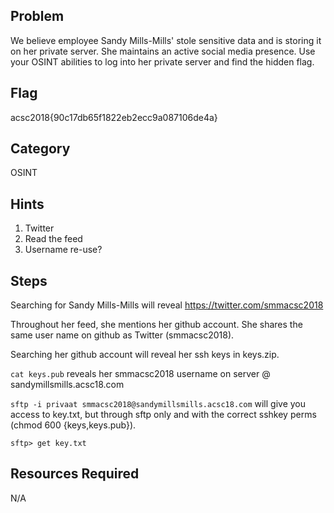 ## Problem
We believe employee Sandy Mills-Mills' stole sensitive data and is storing it on her private server. She maintains an active social media presence. Use your OSINT abilities to log into her private server and find the hidden flag.

## Flag
acsc2018{90c17db65f1822eb2ecc9a087106de4a}

## Category
OSINT

## Hints
1. Twitter
2. Read the feed
3. Username re-use?

## Steps
Searching for Sandy Mills-Mills will reveal https://twitter.com/smmacsc2018

Throughout her feed, she mentions her github account. She shares the same user name on github as Twitter (smmacsc2018). 

Searching her github account will reveal her ssh keys in keys.zip.

`cat keys.pub` reveals her smmacsc2018 username on server @ sandymillsmills.acsc18.com 

`sftp -i privaat smmacsc2018@sandymillsmills.acsc18.com`
will give you access to key.txt, but through sftp only and with the correct sshkey perms (chmod 600 {keys,keys.pub}).

`sftp> get key.txt`


## Resources Required
N/A
